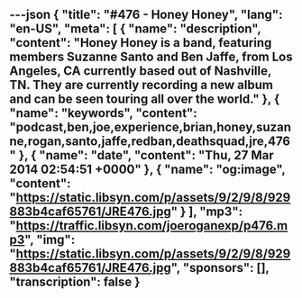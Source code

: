 ---json
{
  "title": "#476 - Honey Honey",
  "lang": "en-US",
  "meta": [
    {
      "name": "description",
      "content": "Honey Honey is a band, featuring members Suzanne Santo and Ben Jaffe, from Los Angeles, CA currently based out of Nashville, TN. They are currently recording a new album and can be seen touring all over the world."
    },
    {
      "name": "keywords",
      "content": "podcast,ben,joe,experience,brian,honey,suzanne,rogan,santo,jaffe,redban,deathsquad,jre,476"
    },
    {
      "name": "date",
      "content": "Thu, 27 Mar 2014 02:54:51 +0000"
    },
    {
      "name": "og:image",
      "content": "https://static.libsyn.com/p/assets/9/2/9/8/929883b4caf65761/JRE476.jpg"
    }
  ],
  "mp3": "https://traffic.libsyn.com/joeroganexp/p476.mp3",
  "img": "https://static.libsyn.com/p/assets/9/2/9/8/929883b4caf65761/JRE476.jpg",
  "sponsors": [],
  "transcription": false
}
---
<episode-header />

<timemark seconds="0" />

<transcribe-call-to-action />

<episode-footer />